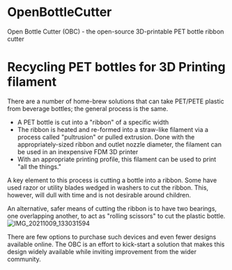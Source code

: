 # OpenBottleCutter
Open Bottle Cutter (OBC) - the open-source 3D-printable PET bottle ribbon cutter

# Recycling PET bottles for 3D Printing filament
There are a number of home-brew solutions that can take PET/PETE plastic from beverage bottles; the general process is the same.
* A PET bottle is cut into a "ribbon" of a specific width
* The ribbon is heated and re-formed into a straw-like filament via a process called "pultrusion" or pulled extrusion. Done with the appropriately-sized ribbon and outlet nozzle diameter, the filament can be used in an inexpensive FDM 3D printer
* With an appropriate printing profile, this filament can be used to print "all the things."

A key element to this process is cutting a bottle into a ribbon. Some have used razor or utility blades wedged in washers to cut the ribbon. This, however, will dull with time and is not desirable around children.

An alternative, safer means of cutting the ribbon is to have two bearings, one overlapping another, to act as "rolling scissors" to cut the plastic bottle.
![IMG_20211009_133031594](https://user-images.githubusercontent.com/35856608/136674847-5e8ffb78-752a-48c7-ae1a-864285ad9888.jpg)

There are few options to purchase such devices and even fewer designs available online. The OBC is an effort to kick-start a solution that makes this design widely available while inviting improvement from the wider community.

